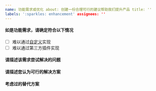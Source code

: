 ```yaml
---
name: 功能需求或优化 about: 创建一份合理可行的建议帮助我们提升产品 title: ''
labels: ':sparkles: enhancement' assignees: ''
---
```


#### 如是功能需求，请确定符合以下情况

- [ ] 难以通过[自定义](https://hexo.fluid-dev.com/docs/guide/#自定义-js-css-html)实现
- [ ] 难以通过第三方插件实现

#### 请描述该需求尝试解决的问题

<!-- 例如，当 xxx 时，我总是被当前 xxx 的设计所困扰。 -->

#### 请描述您认为可行的解决方案

<!-- 例如，添加 xxx 功能能够解决问题。 -->

#### 考虑过的替代方案

<!-- 例如，如果用 xxx，也能解决该问题。 -->

